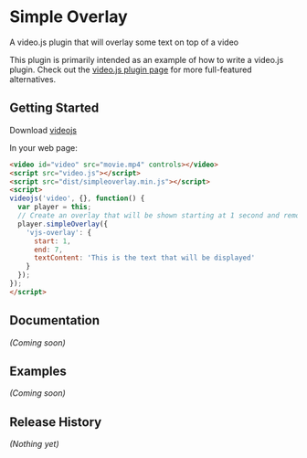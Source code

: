 # Simple Overlay

A video.js plugin that will overlay some text on top of a video

This plugin is primarily intended as an example of how to write a video.js plugin.
Check out the [video.js plugin page](https://github.com/videojs/video.js/wiki/Plugins) for more full-featured alternatives.

## Getting Started
Download [videojs](http://www.videojs.com/)

In your web page:

```html
<video id="video" src="movie.mp4" controls></video>
<script src="video.js"></script>
<script src="dist/simpleoverlay.min.js"></script>
<script>
videojs('video', {}, function() {
  var player = this;
  // Create an overlay that will be shown starting at 1 second and removed after 7 seconds
  player.simpleOverlay({
    'vjs-overlay': {
      start: 1,
      end: 7,
      textContent: 'This is the text that will be displayed'
    }
  });
});
</script>
```

## Documentation
_(Coming soon)_

## Examples
_(Coming soon)_

## Release History
_(Nothing yet)_
